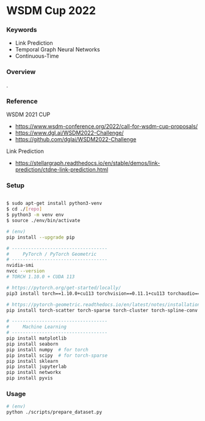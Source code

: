 

# WSDM Cup 2022


### Keywords
* Link Prediction
* Temporal Graph Neural Networks
* Continuous-Time


### Overview
.




### Reference

WSDM 2021 CUP
* https://www.wsdm-conference.org/2022/call-for-wsdm-cup-proposals/
* https://www.dgl.ai/WSDM2022-Challenge/
* https://github.com/dglai/WSDM2022-Challenge

Link Prediction
* https://stellargraph.readthedocs.io/en/stable/demos/link-prediction/ctdne-link-prediction.html








### Setup
```bash

$ sudo apt-get install python3-venv
$ cd ./[repo]
$ python3 -m venv env
$ source ./env/bin/activate

# (env)
pip install --upgrade pip

# -----------------------------------
#     PyTorch / PyTorch Geometric
# -----------------------------------
nvidia-smi
nvcc --version
# TORCH 1.10.0 + CUDA 113

# https://pytorch.org/get-started/locally/
pip3 install torch==1.10.0+cu113 torchvision==0.11.1+cu113 torchaudio==0.10.0+cu113 -f https://download.pytorch.org/whl/cu113/torch_stable.html

# https://pytorch-geometric.readthedocs.io/en/latest/notes/installation.html
pip install torch-scatter torch-sparse torch-cluster torch-spline-conv torch-geometric -f https://data.pyg.org/whl/torch-1.10.0+cu113.html

# -----------------------------------
#     Machine Learning
# -----------------------------------
pip install matplotlib
pip install seaborn
pip install numpy  # for torch
pip install scipy  # for torch-sparse
pip install sklearn
pip install jupyterlab
pip install networkx
pip install pyvis

```


### Usage
```bash
# (env)
python ./scripts/prepare_dataset.py


```
















